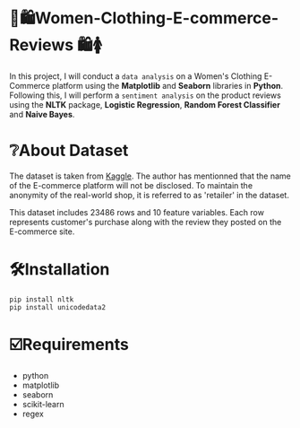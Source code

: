 # 👚🛍️Women-Clothing-E-commerce-Reviews 🛍️🚺
In this project, I will conduct a `data analysis` on a Women's Clothing E-Commerce platform using the **Matplotlib** and **Seaborn** libraries in **Python**. Following this, I will perform a `sentiment analysis` on the product reviews using the **NLTK** package, **Logistic Regression**, **Random Forest Classifier** and **Naive Bayes**.


# ❔About Dataset
The dataset is taken from [Kaggle](https://www.kaggle.com/datasets/nicapotato/womens-ecommerce-clothing-reviews). The author has mentionned that the name of the E-commerce platform will not be disclosed. To maintain the anonymity of the real-world shop, it is referred to as 'retailer' in the dataset.

This dataset includes 23486 rows and 10 feature variables. Each row represents customer's purchase along with the review they posted on the E-commerce site.


# 🛠️Installation
```
pip install nltk
pip install unicodedata2
```

# ☑️Requirements
- python
- matplotlib
- seaborn
- scikit-learn
- regex

